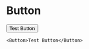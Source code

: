 # Button

<DemoContainer>
<Button>Test Button</Button>
</DemoContainer>

```vue
<Button>Test Button</Button>
```
